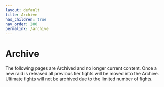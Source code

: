 ```yaml
---
layout: default
title: Archive
has_children: true
nav_order: 200
permalink: /archive
---
```


# Archive

The following pages are Archived and no longer current content. Once a new raid is released all previous tier fights will be moved into the Archive. Ultimate fights will not be archived due to the limited number of fights. 
